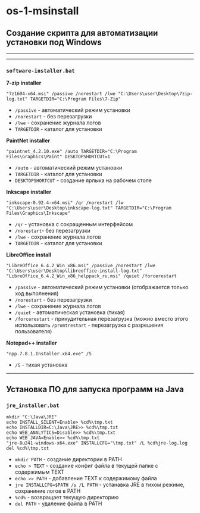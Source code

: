 # os-1-msinstall
## Создание скрипта для автоматизации установки под Windows
---
---
### `software-installer.bat`

__7-zip installer__
```shell
"7z1604-x64.msi" /passive /norestart /lwe "C:\Users\user\Desktop\7zip-log.txt" TARGETDIR="C:\Program Files\7-Zip"
```
- `/passive` - автоматический режим установки
- `/norestart` - без перезагрузки
- `/lwe` - сохранение журнала логов
- `TARGETDIR` - каталог для установки

__PaintNet installer__
```shell
"paintnet_4.2.10.exe" /auto TARGETDIR="C:\Program Files\Graphics\Paint" DESKTOPSHORTCUT=1
```
- `/auto` - автоматический режим установки
- `TARGETDIR` - каталог для установки
- `DESKTOPSHORTCUT` - создание ярлыка на рабочем столе

__Inkscape installer__
```shell
"inkscape-0.92.4-x64.msi" /qr /norestart /lw "C:\Users\user\Desktop\inkscape-log.txt" TARGETDIR="C:\Program Files\Graphics\Inkscape"
```
- `/qr` - установка с сокращенным интерфейсом
- `/norestart`- без перезагрузки
- `/lwe` - сохранение журнала логов
- `TARGETDIR` - каталог для установки

__LibreOffice install__
```shell
"LibreOffice_6.4.2_Win_x86.msi" /passive /norestart /lwe "C:\Users\user\Desktop\libreoffice-install-log.txt"
"LibreOffice_6.4.2_Win_x86_helppack_ru.msi" /quiet /forcerestart
```
- `/passive` - автоматический режим установки (отображается только ход выполнения)
- `/norestart` - без перезагрузки
- `/lwe` - сохранение журнала логов
- `/quiet` - автоматическая установка (тихая)
- `/forcerestart` - принудительная перезагрузка (можно вместо этого использовать `/promtrestart` - перезагрузка с разрешения пользователя)

__Notepad++ installer__
```shell
"npp.7.8.1.Installer.x64.exe" /S
```
- `/S` - тихая установка 
---
## Установка ПО для запуска программ на Java
### `jre_installer.bat`
```shell
mkdir "C:\Java\JRE"
echo INSTALL_SILENT=Enable> %cd%\tmp.txt
echo INSTALLDIR=C:\Java\JRE>> %cd%\tmp.txt
echo WEB_ANALYTICS=Disable>> %cd%\tmp.txt
echo WEB_JAVA=Enable>> %cd%\tmp.txt
"jre-8u241-windows-x64.exe" INSTALLCFG="\tmp.txt" /L %cd%jre-log.log
del %cd%\tmp.txt
```
- `mkdir PATH` - создание директории в PATH
- `echo > TEXT` - создание конфиг файла в текущей папке с содержимым TEXT
- `echo >> PATH` - добавление TEXT к содержимому файла
- `jre INSTALLCFG=$PATH /s /L PATH` - устанавка JRE в тихом режиме, сохраниние логов в PATH
- `%cd%` - возвращает текущую директорию
- `del PATH` - удаление файла в PATH

